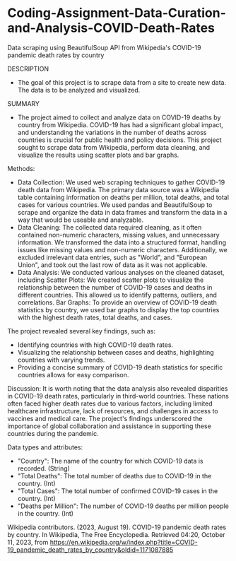 # Coding-Assignment-Data-Curation-and-Analysis-COVID-Death-Rates
Data scraping using BeautifulSoup API from Wikipedia's COVID-19 pandemic death rates by country

DESCRIPTION
- The goal of this project is to scrape data from a site to create new data. The data is to be analyzed and visualized.

SUMMARY
- The project aimed to collect and analyze data on COVID-19 deaths by country from Wikipedia. COVID-19 has had a significant global impact, and understanding the variations in the number of deaths across countries is crucial for public health and policy decisions. This project sought to scrape data from Wikipedia, perform data cleaning, and visualize the results using scatter plots and bar graphs.

Methods:

- Data Collection: We used web scraping techniques to gather COVID-19 death data from Wikipedia. The primary data source was a Wikipedia table containing information on deaths per million, total deaths, and total cases for various countries.
    We used pandas and BeautifulSoup to scrape and organize the data in data frames and transform the data in a way that would be useable       and analyzable.
- Data Cleaning: The collected data required cleaning, as it often contained non-numeric characters, missing values, and unnecessary information. We transformed the data into a structured format, handling issues like missing values and non-numeric characters. Additionally, we excluded irrelevant data entries, such as "World", and "European Union", and took out the last row of data as it was not applicable.
- Data Analysis: We conducted various analyses on the cleaned dataset, including
    Scatter Plots: We created scatter plots to visualize the relationship between the number of COVID-19 cases and deaths in different           countries. This allowed us to identify patterns, outliers, and correlations.
    Bar Graphs: To provide an overview of COVID-19 death statistics by country, we used bar graphs to display the top countries with the         highest death rates, total deaths, and cases.

The project revealed several key findings, such as:

- Identifying countries with high COVID-19 death rates.
- Visualizing the relationship between cases and deaths, highlighting countries with varying trends.
- Providing a concise summary of COVID-19 death statistics for specific countries allows for easy comparison.

Discussion: It is worth noting that the data analysis also revealed disparities in COVID-19 death rates, particularly in third-world countries. These nations often faced higher death rates due to various factors, including limited healthcare infrastructure, lack of resources, and challenges in access to vaccines and medical care. The project's findings underscored the importance of global collaboration and assistance in supporting these countries during the pandemic.

Data types and attributes:

- "Country": The name of the country for which COVID-19 data is recorded. (String)
- "Total Deaths": The total number of deaths due to COVID-19 in the country. (Int)
- "Total Cases": The total number of confirmed COVID-19 cases in the country. (Int)
- "Deaths per Million": The number of COVID-19 deaths per million people in the country. (Int)

Wikipedia contributors. (2023, August 19). COVID-19 pandemic death rates by country. In Wikipedia, The Free Encyclopedia. Retrieved 04:20, October 11, 2023, from https://en.wikipedia.org/w/index.php?title=COVID-19_pandemic_death_rates_by_country&oldid=1171087885
